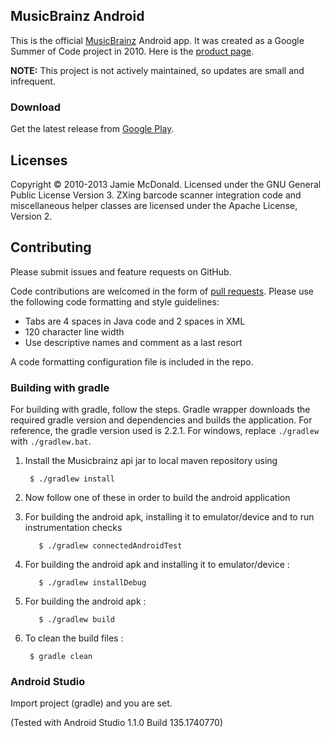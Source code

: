 ## MusicBrainz Android

This is the official [MusicBrainz](http://www.musicbrainz.org) Android app. It was created as a Google Summer of Code project in 2010. Here is the [product page](http://musicbrainz.org/doc/MusicBrainz_for_Android).

**NOTE:** This project is not actively maintained, so updates are small and infrequent. 

### Download

Get the latest release from [Google Play](https://play.google.com/store/apps/details?id=org.musicbrainz.mobile).

## Licenses

Copyright © 2010-2013 Jamie McDonald. Licensed under the GNU General Public License Version 3.
ZXing barcode scanner integration code and miscellaneous helper classes are licensed under the Apache License, Version 2.

## Contributing

Please submit issues and feature requests on GitHub.

Code contributions are welcomed in the form of [pull requests](https://help.github.com/articles/using-pull-requests). Please use the following code formatting and style guidelines:

* Tabs are 4 spaces in Java code and 2 spaces in XML
* 120 character line width
* Use descriptive names and comment as a last resort

A code formatting configuration file is included in the repo.

### Building with gradle

For building with gradle, follow the steps. Gradle wrapper downloads the
required gradle version and dependencies and builds the application.  For
reference, the gradle version used is 2.2.1.  For windows, replace ` ./gradlew `
with `./gradlew.bat`.

1. Install the Musicbrainz api jar to local maven repository using

        $ ./gradlew install

2. Now follow one of these in order to build the android application

  1. For building the android apk, installing it to emulator/device and to run instrumentation checks

            $ ./gradlew connectedAndroidTest

  2. For building the android apk and installing it to emulator/device :

            $ ./gradlew installDebug

  3. For building the android apk :

            $ ./gradlew build

3. To clean the build files :

        $ gradle clean

### Android Studio

Import project (gradle) and you are set.

(Tested with Android Studio 1.1.0 Build 135.1740770)

